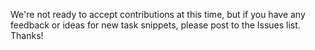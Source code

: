 We're not ready to accept contributions at this time, but if you have any feedback or ideas for new task snippets, please post to the Issues list. Thanks!
